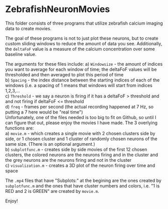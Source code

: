 # ZebrafishNeuronMovies

This folder consists of three programs that utilize zebrafish calcium imaging data to create movies. <br/>

The goal of these programs is not to just plot these neurons, but to create custom sliding windows to reduce the amount of data you see. Additionally, the ```deltaFoF``` value is a measure of the calcium concentration over some baseline value.<br/>


The arguments for these files include: 
  a) ```Windowsize``` - the amount of indices you want to average for each window of time; the deltaFoF values will be thresholded and then averaged to plot this period of time <br/>
  b) ```Spacing``` - the index distance between the starting indices of each of the windows (i.e. a spacing of 1 means that windows will start from indices 1,2,3,...<br/>
  c) ```Threshold``` - we say a neuron is firing if it has a deltaFoF > threshold and and not firing if deltaFoF <= threshold<br/>
  d) ```freq``` - frames per second (the actual recording happened at 7 Hz, so putting a 7 here would be "real time")<br/>
Unfortunately, one of the files needed is too big to fit on Github, so until I can figure that out, please enjoy the movies I have made. The 3 overlying functions are: <br/>
  a) ```movie.m``` - which creates a single movie with 2 chosen clusters side by side, or 1 chosen cluster and 1 cluster of randomly chosen neurons of the same size. (There is an optional argument.) <br/>
  b) ```subplotfunc.m``` - creates side by side movies of the first 12 chosen clusters, the colored neurons are the neurons firing and in the cluster and the grey neurons are the neurons firing and not in the cluster<br/>
  c) ```visualization.m``` - creates a 3D plot of the neuron firing over time and space <br/>
  
 The ```.mp4``` files that have "Subplots:" at the begining are the ones created by ```subplotfunc.m``` and the ones that have cluster numbers and colors, i.e. "1 is RED and 2 is GREEN" are created by ```movie.m```. <br/>
 
 Enjoy!
